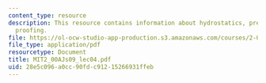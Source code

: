 ```yaml
---
content_type: resource
description: This resource contains information about hydrostatics, pressure and water
  proofing.
file: https://ol-ocw-studio-app-production.s3.amazonaws.com/courses/2-00aj-exploring-sea-space-earth-fundamentals-of-engineering-design-spring-2009/28e5c096a0cc90fdc91215266931ffeb_MIT2_00AJs09_lec04.pdf
file_type: application/pdf
resourcetype: Document
title: MIT2_00AJs09_lec04.pdf
uid: 28e5c096-a0cc-90fd-c912-15266931ffeb
---
```

